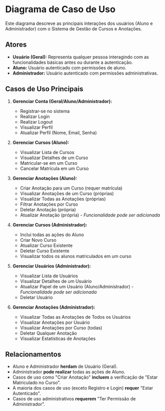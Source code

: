 # Diagrama de Caso de Uso

Este diagrama descreve as principais interações dos usuários (Aluno e Administrador) com o Sistema de Gestão de Cursos e Anotações.

## Atores

*   **Usuário (Geral):** Representa qualquer pessoa interagindo com as funcionalidades básicas antes ou durante a autenticação.
*   **Aluno:** Usuário autenticado com permissões de aluno.
*   **Administrador:** Usuário autenticado com permissões administrativas.

## Casos de Uso Principais

1.  **Gerenciar Conta (Geral/Aluno/Administrador):**
    *   Registrar-se no sistema
    *   Realizar Login
    *   Realizar Logout
    *   Visualizar Perfil
    *   Atualizar Perfil (Nome, Email, Senha)

2.  **Gerenciar Cursos (Aluno):**
    *   Visualizar Lista de Cursos
    *   Visualizar Detalhes de um Curso
    *   Matricular-se em um Curso
    *   Cancelar Matrícula em um Curso

3.  **Gerenciar Anotações (Aluno):**
    *   Criar Anotação para um Curso (requer matrícula)
    *   Visualizar Anotações de um Curso (próprias)
    *   Visualizar Todas as Anotações (próprias)
    *   Filtrar Anotações por Curso
    *   Deletar Anotação (própria)
    *   Atualizar Anotação (própria) - *Funcionalidade pode ser adicionada*

4.  **Gerenciar Cursos (Administrador):**
    *   Inclui todas as ações do Aluno
    *   Criar Novo Curso
    *   Atualizar Curso Existente
    *   Deletar Curso Existente
    *   Visualizar todos os alunos matriculados em um curso

5.  **Gerenciar Usuários (Administrador):**
    *   Visualizar Lista de Usuários
    *   Visualizar Detalhes de um Usuário
    *   Atualizar Papel de um Usuário (Aluno/Administrador) - *Funcionalidade pode ser adicionada*
    *   Deletar Usuário

6.  **Gerenciar Anotações (Administrador):**
    *   Visualizar Todas as Anotações de Todos os Usuários
    *   Visualizar Anotações por Usuário
    *   Visualizar Anotações por Curso (todas)
    *   Deletar Qualquer Anotação
    *   Visualizar Estatísticas de Anotações

## Relacionamentos

*   Aluno e Administrador **herdam** de Usuário (Geral).
*   Administrador **pode realizar** todas as ações de Aluno.
*   Casos de uso como "Criar Anotação" **incluem** a verificação de "Estar Matriculado no Curso".
*   A maioria dos casos de uso (exceto Registro e Login) **requer** "Estar Autenticado".
*   Casos de uso administrativos **requerem** "Ter Permissão de Administrador".
